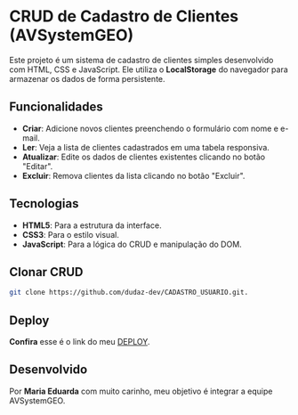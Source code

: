 # CRUD de Cadastro de Clientes (AVSystemGEO)

Este projeto é um sistema de cadastro de clientes simples desenvolvido com HTML, CSS e JavaScript. Ele utiliza o **LocalStorage** do navegador para armazenar os dados de forma persistente.

## Funcionalidades

- **Criar**: Adicione novos clientes preenchendo o formulário com nome e e-mail.
- **Ler**: Veja a lista de clientes cadastrados em uma tabela responsiva.
- **Atualizar**: Edite os dados de clientes existentes clicando no botão "Editar".
- **Excluir**: Remova clientes da lista clicando no botão "Excluir".

## Tecnologias

- **HTML5**: Para a estrutura da interface.
- **CSS3**: Para o estilo visual.
- **JavaScript**: Para a lógica do CRUD e manipulação do DOM.

## Clonar CRUD

   ```bash
   git clone https://github.com/dudaz-dev/CADASTRO_USUARIO.git.
   ````

## Deploy

**Confira** esse é o link do meu [DEPLOY]().

## Desenvolvido

Por **Maria Eduarda** com muito carinho, meu objetivo é integrar a equipe AVSystemGEO.


